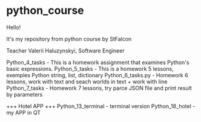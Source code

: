 # python_course
Hello!

It's my repository from python course by StFalcon

Teacher Valerii Haluzynskyi,
Software Engineer

Python_4_tasks - This is a homework assignment that examines Python's basic expressions.
Python_5_tasks - This is a homework 5 lessons, exemples Python string, list, dictionary
Python_6_tasks.py - Homework 6 lessons, work with text and seach worlds in text + work with line
Python_7_tasks - Homework 7 lessons, try parce JSON file and print result by parameters

+++  Hotel APP +++
Python_13_terminal - terminal version
Python_18_hotel - my APP in QT